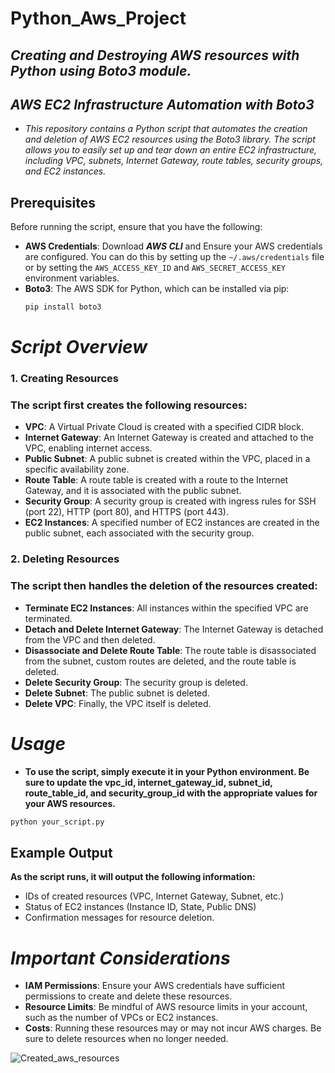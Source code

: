 # Python_Aws_Project
## _Creating and Destroying AWS resources with Python using Boto3 module._
## _AWS EC2 Infrastructure Automation with Boto3_

- *This repository contains a Python script that automates the creation and deletion of AWS EC2 resources using the Boto3 library. The script allows you to easily set up and tear down an entire EC2 infrastructure, including VPC, subnets, Internet Gateway, route tables, security groups, and EC2 instances.*

## Prerequisites

Before running the script, ensure that you have the following:

- **AWS Credentials**: Download *__AWS CLI__* and Ensure your AWS credentials are configured. You can do this by setting up the `~/.aws/credentials` file or by setting the `AWS_ACCESS_KEY_ID` and `AWS_SECRET_ACCESS_KEY` environment variables.
- **Boto3**: The AWS SDK for Python, which can be installed via pip:
  ```bash
  pip install boto3
  ```

# _Script Overview_
 ### 1. Creating Resources

### The script first creates the following resources:

-    **VPC**: A Virtual Private Cloud is created with a specified CIDR block.
-   **Internet Gateway**: An Internet Gateway is created and attached to the VPC, enabling internet access.
-   **Public Subnet**: A public subnet is created within the VPC, placed in a specific availability zone.
-    **Route Table**: A route table is created with a route to the Internet Gateway, and it is associated with the public subnet.
-    **Security Group**: A security group is created with ingress rules for SSH (port 22), HTTP (port 80), and HTTPS (port 443).
-    **EC2 Instances**: A specified number of EC2 instances are created in the public subnet, each associated with the security group.


### 2. Deleting Resources

### The script then handles the deletion of the resources created:

-    **Terminate EC2 Instances**: All instances within the specified VPC are terminated.
-    **Detach and Delete Internet Gateway**: The Internet Gateway is detached from the VPC and then deleted.
-    **Disassociate and Delete Route Table**: The route table is disassociated from the subnet, custom routes are deleted, and the route table is deleted.
-    **Delete Security Group**: The security group is deleted.
-    **Delete Subnet**: The public subnet is deleted.
-    **Delete VPC**: Finally, the VPC itself is deleted.


# _Usage_

- **To use the script, simply execute it in your Python environment. Be sure to update the vpc_id, internet_gateway_id, subnet_id, route_table_id, and security_group_id with the appropriate values for your AWS resources.**

```bash
python your_script.py
```

## Example Output

**As the script runs, it will output the following information:**

- IDs of created resources (VPC, Internet Gateway, Subnet, etc.)
- Status of EC2 instances (Instance ID, State, Public DNS)
- Confirmation messages for resource deletion.

# _Important Considerations_

- **IAM Permissions**: Ensure your AWS credentials have sufficient permissions to create and delete these resources.
- **Resource Limits**: Be mindful of AWS resource limits in your account, such as the number of VPCs or EC2 instances.
- **Costs**: Running these resources may or may not incur AWS charges. Be sure to delete resources when no longer needed.


![Created_aws_resources](https://github.com/user-attachments/assets/d75243fd-b4ba-49cc-a298-3e344cb68a8c)

